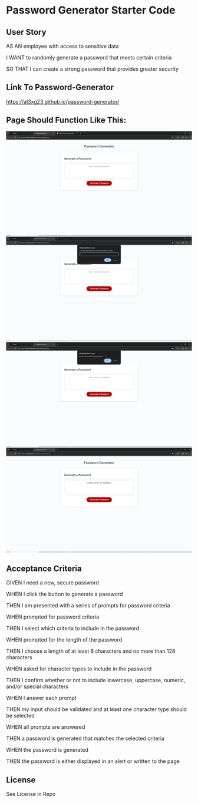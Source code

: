 # Password Generator Starter Code

## User Story
AS AN employee with access to sensitive data

I WANT to randomly generate a password that meets certain criteria

SO THAT I can create a strong password that provides greater security

## Link To Password-Generator

https://al3xg23.github.io/password-generator/

## Page Should Function Like This:

![Alt text](<2024-01-30 (1).png>)
![Alt text](<2024-01-30 (6).png>)
![Alt text](<2024-01-30 (7).png>)
![Alt text](<2024-01-30 (8).png>)

## Acceptance Criteria
GIVEN I need a new, secure password

WHEN I click the button to generate a password

THEN I am presented with a series of prompts for password criteria

WHEN prompted for password criteria

THEN I select which criteria to include in the password

WHEN prompted for the length of the password

THEN I choose a length of at least 8 characters and no more than 128 characters

WHEN asked for character types to include in the password

THEN I confirm whether or not to include lowercase, uppercase, numeric, and/or special characters

WHEN I answer each prompt

THEN my input should be validated and at least one character type should be selected

WHEN all prompts are answered

THEN a password is generated that matches the selected criteria

WHEN the password is generated

THEN the password is either displayed in an alert or written to the page

## License
See License in Repo